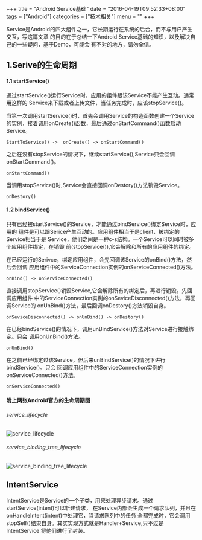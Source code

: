 +++
title = "Android Service基础"
date = "2016-04-19T09:52:33+08:00"
tags = ["Android"]
categories = ["技术相关"]
menu = ""
+++

Service是Android的四大组件之一，它长期运行在系统的后台，而不与用户产生交互，写这篇文章
的目的在于总结一下Android Service基础的知识，以及解决自己的一些疑问，基于Demo，可能会
有不对的地方，请勿全信。

<!--more-->

## 1.Serive的生命周期
#### 1.1 startService()
通过startService()运行Service时，应用的组件跟该Service不能产生互动。通常用这样的
Service来下载或者上传文件，当任务完成时，应该stopService()。

当第一次调用startService()时，首先会调用Service的构造函数创建一个Service
的实例，接着调用onCreate()函数，最后通过onStartCommand()函数启动Service。

    StartToService() ->  onCreate() -> onStartCommand()

之后在没有stopService的情况下，继续startService(),Service只会回调
onStartCommand()。

    onStartCommand()

当调用stopService()时,Service会直接回调onDestory()方法销毁Service。

    onDestory()

#### 1.2 bindService()
只有已经被startService()的Service，才能通过bindService()绑定Service时，应用的
组件是可以跟Serice产生互动的。应用组件相当于是client，被绑定的Service相当于是
Service，他们之间是一种c-s结构。一个Service可以同时被多个应用组件绑定，在销毁
前(stopService()),它会解除和所有的应用组件的绑定。

在已经运行的Serivce，绑定应用组件，会先回调该Service的onBind()方法，然后会回调
应用组件中的ServiceConnection实例的onServiceConnected()方法。

    onBind() -> onServiceConnected()

直接调用stopService()销毁Service,它会解除所有的绑定后，再进行销毁。先回调应用组件
中的ServiceConnection实例的onSeviceDisconnected()方法，再回调Service的
onUnBind()方法，最后回调onDestory()方法销毁自身。

    onSeviceDisconnected() -> onUnBind() -> onDestory()

在已经bindService()的情况下，调用unBindService()方法对Service进行接触绑定。只会
调用onUnBind()方法。

    onUnBind()

在之前已经绑定过该Service，但后来unBindService()的情况下进行bindService()。只会
回调应用组件中的ServiceConnection实例的onServiceConnected()方法。

    onServiceConnected()

#### 附上两张Android官方的生命周期图

###### service_lifecycle

![service_lifecycle](http://7xrnow.com1.z0.glb.clouddn.com/blog_service_lifecycle.png "service_lifecycle")

###### service_binding_tree_lifecycle

![service_binding_tree_lifecycle](http://7xrnow.com1.z0.glb.clouddn.com/blog_service_binding_tree_lifecycle.png "service_binding_tree_lifecycle")


## IntentService

IntentService是Service的一个子类，用来处理异步请求。通过startService(intent)可以新建请求，
在Service内部会生成一个请求队列，并且在onHandleIntent(intent)中处理它，当请求队列中的任务
全都完成时，它会调用stopSelf()结束自身。其实实现方式就是Handler+Service,只不过是IntentService
将他们进行了封装。
